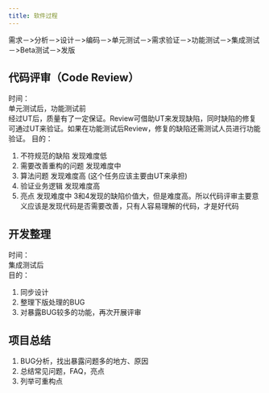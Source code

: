 ```yaml
---
title: 软件过程
---
```


需求－>分析－>设计－>编码－>单元测试－>需求验证－>功能测试－>集成测试－>Beta测试－>发版

## 代码评审（Code Review）
时间：  
单元测试后，功能测试前    
经过UT后，质量有了一定保证。Review可借助UT来发现缺陷，同时缺陷的修复可通过UT来验证。如果在功能测试后Review，修复的缺陷还需测试人员进行功能验证。
目的：
1. 不符规范的缺陷 发现难度低
2. 需要改善重构的问题 发现难度中
3. 算法问题 发现难度高 (这个任务应该主要由UT来承担)
4. 验证业务逻辑 发现难度高
5. 亮点 发现难度中
3和4发现的缺陷价值大，但是难度高。所以代码评审主要意义应该是发现代码是否需要改善，只有人容易理解的代码，才是好代码

## 开发整理
时间：  
集成测试后  
目的：
1. 同步设计
2. 整理下版处理的BUG
3. 对暴露BUG较多的功能，再次开展评审

## 项目总结
1. BUG分析，找出暴露问题多的地方、原因
2. 总结常见问题，FAQ，亮点
3. 列举可重构点
